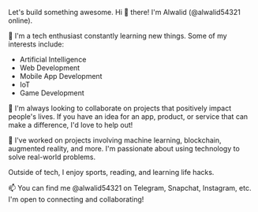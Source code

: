 Let's build something awesome.
Hi 👋 there! I'm Alwalid (@alwalid54321 online). 

👀 I'm a tech enthusiast constantly learning new things. Some of my interests include:

- Artificial Intelligence
- Web Development
- Mobile App Development
- IoT
- Game Development

🌱 I'm always looking to collaborate on projects that positively impact people's lives. If you have an idea for an app, product, or service that can make a difference, I'd love to help out!

💞️ I've worked on projects involving machine learning, blockchain, augmented reality, and more. I'm passionate about using technology to solve real-world problems. 

Outside of tech, I enjoy sports, reading, and learning life hacks.

📫 You can find me @alwalid54321 on Telegram, Snapchat, Instagram, etc. I'm open to connecting and collaborating!


<!---
alwalid54321/alwalid54321 is a ✨ special ✨ repository because its `README.md` (this file) appears on your GitHub profile.
You can click the Preview link to take a look at your changes.
--->

